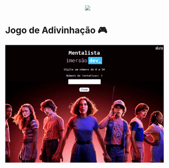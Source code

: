 
 <img align="right" width="250px" style="margin-top:-20px" src="https://github.com/dor-95/ImersaoDev/blob/main/ConversorDeTemperatura/ImersaoDev.jpg"/>
 
 # Jogo de Adivinhação 🎮

<img src="Demostracao.gif"/>
